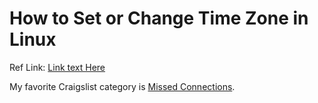 # How to Set or Change Time Zone in Linux

Ref Link: [Link text Here](https://link-url-here.org](https://www.linuxbuzz.com/set-or-change-time-zone-in-linux/)https://www.linuxbuzz.com/set-or-change-time-zone-in-linux/)

My favorite Craigslist category is [Missed Connections](https://newyork.craigslist.org/d/missed-connections/search/mis 'The best place on the internet').

